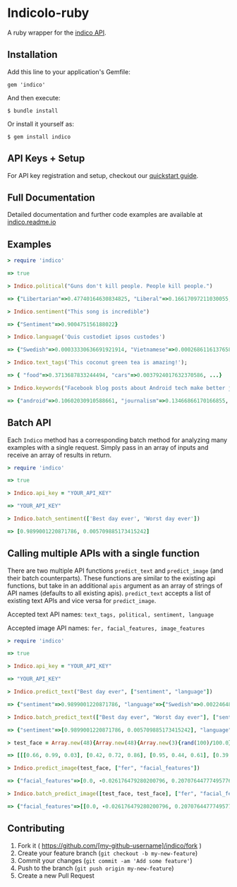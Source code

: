 # IndicoIo-ruby

A ruby wrapper for the [indico API](http://indico.io).

Installation
-------------

Add this line to your application's Gemfile:

    gem 'indico'

And then execute:

    $ bundle install

Or install it yourself as:

    $ gem install indico


API Keys + Setup
----------------
For API key registration and setup, checkout our [quickstart guide](http://docs.indico.io/v2.0/docs/api-keys).

Full Documentation
------------
Detailed documentation and further code examples are available at [indico.readme.io](http://indico.readme.io/v2.0/docs/ruby)

Examples
---------

```ruby
> require 'indico'

=> true

> Indico.political("Guns don't kill people. People kill people.")

=> {"Libertarian"=>0.47740164630834825, "Liberal"=>0.16617097211030055, "Green"=>0.08454409540443657, "Conservative"=>0.2718832861769146}

> Indico.sentiment("This song is incredible")

=> {"Sentiment"=>0.900475156188022}

> Indico.language('Quis custodiet ipsos custodes')

=> {"Swedish"=>0.00033330636691921914, "Vietnamese"=>0.0002686116137658802, "Romanian"=>8.133913804076592e-06, "Dutch"=>0.09380619821813883, "Korean"=>0.00272046505489883, "Danish"=>0.0012556466207667206, "Indonesian"=>6.623391878530033e-07, "Latin"=>0.8230599921384231, "Hungarian"=>0.0012793617391960567, "Persian (Farsi)"=>0.0019848504383980473, "Lithuanian"=>0.007328693814717631, "French"=>0.00016792646226101638, "Norwegian"=>0.0009179030069742254, "Russian"=>0.0002643396088456642, "Thai"=>7.746466749651003e-05, "Finnish"=>0.0026367338676522643, "Hebrew"=>3.70933525938127e-05, "Bulgarian"=>3.746416283126873e-05, "Turkish"=>0.0004606965429738638, "Greek"=>0.027456554742563633, "Tagalog"=>0.0005143018200605518, "English"=>0.00013517846159760138, "Arabic"=>0.00013589586110619373, "Italian"=>2.650711180999111e-06, "Portuguese"=>0.013193681336032896, "Chinese"=>0.008818957727120736, "German"=>0.00011732494215411359, "Japanese"=>0.0005885208894664065, "Czech"=>9.916434007248934e-05, "Slovak"=>8.869445598583308e-05, "Spanish"=>0.011844579596827902, "Polish"=>9.900290296255447e-05, "Esperanto"=>0.0002599482830232367}

> Indico.text_tags('This coconut green tea is amazing!');

=> { "food"=>0.3713687833244494, "cars"=>0.0037924017632370586, ...}

> Indico.keywords("Facebook blog posts about Android tech make better journalism than most news outlets.", {top_n: 3})

=> {"android"=>0.10602030910588661, "journalism"=>0.13466866170166855, "outlets"=>0.13930405357808642}


```

Batch API
---------

Each `Indico` method has a corresponding batch method for analyzing many examples with a single request. Simply pass in an array of inputs and receive an array of results in return.


```ruby
> require 'indico'

=> true

> Indico.api_key = "YOUR_API_KEY"

=> "YOUR_API_KEY"

> Indico.batch_sentiment(['Best day ever', 'Worst day ever'])

=> [0.9899001220871786, 0.005709885173415242]
```


Calling multiple APIs with a single function
---------
There are two multiple API functions `predict_text` and `predict_image` (and their batch counterparts). These functions are similar to the existing api functions, but take in an additional `apis` argument as an array of strings of API names (defaults to all existing apis). `predict_text` accepts a list of existing text APIs and vice versa for `predict_image`.

Accepted text API names: `text_tags, political, sentiment, language`

Accepted image API names: `fer, facial_features, image_features`

```ruby
> require 'indico'

=> true

> Indico.api_key = "YOUR_API_KEY"

=> "YOUR_API_KEY"

> Indico.predict_text("Best day ever", ["sentiment", "language"])

=> {"sentiment"=>0.9899001220871786, "language"=>{"Swedish"=>0.0022464881013042294, "Vietnamese"=>9.887170914498351e-05, ...}}

> Indico.batch_predict_text(["Best day ever", "Worst day ever"], ["sentiment", "language"])

=> {"sentiment"=>[0.9899001220871786, 0.005709885173415242], "language"=>[{"Swedish"=>0.0022464881013042294, "Vietnamese"=>9.887170914498351e-05, "Romanian"=>0.00010661175919993216, ...}, {"Swedish"=>0.4924352805804646, "Vietnamese"=>0.028574824174911372, "Romanian"=>0.004185623723173551, "Dutch"=>0.000717033819689362, "Korean"=>0.0030093489153785826, ...}]}

> test_face = Array.new(48){Array.new(48){Array.new(3){rand(100)/100.0}}}

=> [[[0.66, 0.99, 0.03], [0.42, 0.72, 0.86], [0.95, 0.44, 0.61], [0.39, 0.57, 0.4], [0.06, 0.52, 0.43], [0.11, 0.09, 0.78], [0.35, 0.69, 0.32], [0.44, 0.5, 0.26], [0.71, 0.75, 0.64], [0.91, 0.92, 0.14], [0.71, 0.98, 0.02], ..]]

> Indico.predict_image(test_face, ["fer", "facial_features"])

=> {"facial_features"=>[0.0, -0.026176479280200796, 0.20707644777495776, ...], "fer"=>{"Angry"=>0.08877494466353497, "Sad"=>0.3933999409104264, "Neutral"=>0.1910612654566151, "Surprise"=>0.0346146405941845, "Fear"=>0.17682159820518667, "Happy"=>0.11532761017005204}}

> Indico.batch_predict_image([test_face, test_face], ["fer", "facial_features"])

=> {"facial_features"=>[[0.0, -0.026176479280200796, 0.20707644777495776, ...], [0.0, -0.026176479280200796, 0.20707644777495776, ...]], "fer"=>[{"Angry"=>0.08877494466353497, "Sad"=>0.3933999409104264, "Neutral"=>0.1910612654566151, "Surprise"=>0.0346146405941845, "Fear"=>0.17682159820518667, "Happy"=>0.11532761017005204}, {"Angry"=>0.08877494466353497, "Sad"=>0.3933999409104264, "Neutral"=>0.1910612654566151, "Surprise"=>0.0346146405941845, "Fear"=>0.17682159820518667, "Happy"=>0.11532761017005204}]}
```


## Contributing

1. Fork it ( https://github.com/[my-github-username]/indico/fork )
2. Create your feature branch (`git checkout -b my-new-feature`)
3. Commit your changes (`git commit -am 'Add some feature'`)
4. Push to the branch (`git push origin my-new-feature`)
5. Create a new Pull Request
